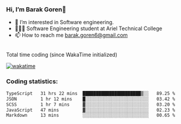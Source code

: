 ###  Hi, I’m Barak Goren👋
- 👀 I’m interested in Software engineering.
- 👨🏼‍🎓 Software Engineering student at Ariel Technical College
- 📫 How to reach me barak.goren6@gmail.com
##
Total time coding (since WakaTime initialized)

[![wakatime](https://wakatime.com/badge/user/5cc5ec80-a806-4ca2-a704-db29274e48cd.svg)](https://wakatime.com/@5cc5ec80-a806-4ca2-a704-db29274e48cd)

   
### Coding statistics:

<!--START_SECTION:waka-->

```txt
TypeScript   31 hrs 22 mins  ██████████████████████▒░░   89.25 %
JSON         1 hr 12 mins    █░░░░░░░░░░░░░░░░░░░░░░░░   03.42 %
SCSS         1 hr 7 mins     ▓░░░░░░░░░░░░░░░░░░░░░░░░   03.20 %
JavaScript   47 mins         ▓░░░░░░░░░░░░░░░░░░░░░░░░   02.23 %
Markdown     13 mins         ░░░░░░░░░░░░░░░░░░░░░░░░░   00.65 %
```

<!--END_SECTION:waka-->

<!---
barakgoren/barakgoren is a ✨ special ✨ repository because its `README.md` (this file) appears on your GitHub profile.
You can click the Preview link to take a look at your changes.
--->
